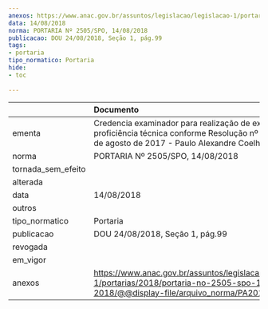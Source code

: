 ```yaml
---
anexos: https://www.anac.gov.br/assuntos/legislacao/legislacao-1/portarias/2018/portaria-no-2505-spo-14-08-2018/@@display-file/arquivo_norma/PA2018-2505.pdf
data: 14/08/2018
norma: PORTARIA Nº 2505/SPO, 14/08/2018
publicacao: DOU 24/08/2018, Seção 1, pág.99
tags:
- portaria
tipo_normatico: Portaria
hide: 
- toc 
 
---
```


|                    | Documento                                                                                                                                                 |
|:-------------------|:----------------------------------------------------------------------------------------------------------------------------------------------------------|
| ementa             | Credencia examinador para realização de exames de proficiência técnica conforme Resolução nº 444, de 24 de agosto de 2017 - Paulo Alexandre Coelho Braga. |
| norma              | PORTARIA Nº 2505/SPO, 14/08/2018                                                                                                                          |
| tornada_sem_efeito |                                                                                                                                                           |
| alterada           |                                                                                                                                                           |
| data               | 14/08/2018                                                                                                                                                |
| outros             |                                                                                                                                                           |
| tipo_normatico     | Portaria                                                                                                                                                  |
| publicacao         | DOU 24/08/2018, Seção 1, pág.99                                                                                                                           |
| revogada           |                                                                                                                                                           |
| em_vigor           |                                                                                                                                                           |
| anexos             | https://www.anac.gov.br/assuntos/legislacao/legislacao-1/portarias/2018/portaria-no-2505-spo-14-08-2018/@@display-file/arquivo_norma/PA2018-2505.pdf      |